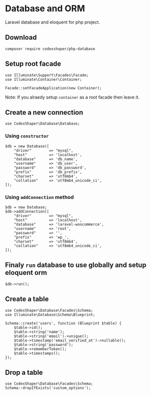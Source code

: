 # Database and ORM
Laravel database and eloquent for php project.

## Download

```
composer require codexshaper/php-database
```

## Setup root facade

```
use Illuminate\Support\Facades\Facade;
use Illuminate\Container\Container;

Facade::setFacadeApplication(new Container);
```

Note: If you alraedy setup `container` as a root facade then leave it.

## Create a new connection
```
use CodexShaper\Database\Database;
```
### Using `constructor`
```
$db = new Database([
	"driver" 		=> "mysql",
	"host" 			=> 'localhost',
	"database" 		=> 'db_name',
	"username" 		=> 'db_user',
	"password" 		=> 'db_password',
	"prefix"   		=> 'db_prefix',
	"charset"   	=> 'utf8mb4',
	"collation"   	=> 'utf8mb4_unicode_ci',
]);
```
### Using `addConnection` method

```
$db = new Database;
$db->addConnection([
	"driver" 		=> "mysql",
	"host" 			=> 'localhost',
	"database" 		=> 'laravel-woocommerce',
	"username" 		=> 'root',
	"password" 		=> '',
	"prefix"   		=> 'wp_',
	"charset"   	=> 'utf8mb4',
	"collation"   	=> 'utf8mb4_unicode_ci',
]);
```

## Finaly `run` database to use globally and setup eloquent orm

```
$db->run();
```

## Create a table

```
use CodexShaper\Database\Facades\Schema;
use Illuminate\Database\Schema\Blueprint;

Schema::create('users', function (Blueprint $table) {
    $table->id();
    $table->string('name');
    $table->string('email')->unique();
    $table->timestamp('email_verified_at')->nullable();
    $table->string('password');
    $table->rememberToken();
    $table->timestamps();
});
```

## Drop a table

```
use CodexShaper\Database\Facades\Schema;
Schema::dropIfExists('custom_options');
```
